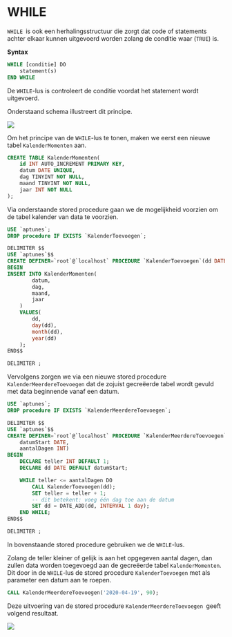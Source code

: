 # WHILE

`WHILE `is ook een herhalingsstructuur die zorgt dat code of statements achter elkaar kunnen uitgevoerd worden zolang de conditie waar (`TRUE`) is.

**Syntax**

```sql
WHILE [conditie] DO
    statement(s)
END WHILE 
```

De `WHILE`-lus is controleert de conditie voordat het statement wordt uitgevoerd.

Onderstaand schema illustreert dit principe.

![](../../.gitbook/assets/sp\_while.JPG)

Om het principe van de `WHILE`-lus te tonen, maken we eerst een nieuwe tabel `KalenderMomenten` aan.

```sql
CREATE TABLE KalenderMomenten(
    id INT AUTO_INCREMENT PRIMARY KEY,
    datum DATE UNIQUE,
    dag TINYINT NOT NULL,
    maand TINYINT NOT NULL,
    jaar INT NOT NULL
);
```

Via onderstaande stored procedure gaan we de mogelijkheid voorzien om de tabel kalender van data te voorzien.

```sql
USE `aptunes`;
DROP procedure IF EXISTS `KalenderToevoegen`;

DELIMITER $$
USE `aptunes`$$
CREATE DEFINER=`root`@`localhost` PROCEDURE `KalenderToevoegen`(dd DATE)
BEGIN
INSERT INTO KalenderMomenten(
        datum,
        dag,
        maand,
        jaar
    )
    VALUES(
        dd, 
        day(dd),
        month(dd),
        year(dd)
    );
END$$

DELIMITER ;
```

Vervolgens zorgen we via een nieuwe stored procedure `KalenderMeerdereToevoegen` dat de zojuist gecreëerde tabel wordt gevuld met data beginnende vanaf een datum.

```sql
USE `aptunes`;
DROP procedure IF EXISTS `KalenderMeerdereToevoegen`;

DELIMITER $$
USE `aptunes`$$
CREATE DEFINER=`root`@`localhost` PROCEDURE `KalenderMeerdereToevoegen`(
	datumStart DATE,
    aantalDagen INT)
BEGIN
	DECLARE teller INT DEFAULT 1;
    DECLARE dd DATE DEFAULT datumStart;

    WHILE teller <= aantalDagen DO
        CALL KalenderToevoegen(dd);
        SET teller = teller + 1;
        -- dit betekent: voeg één dag toe aan de datum
        SET dd = DATE_ADD(dd, INTERVAL 1 day);
    END WHILE;
END$$

DELIMITER ;
```

In bovenstaande stored procedure gebruiken we de `WHILE`-lus.

Zolang de teller kleiner of gelijk is aan het opgegeven aantal dagen, dan zullen data worden toegevoegd aan de gecreëerde tabel `KalenderMomenten`. Dit door in de `WHILE`-lus de stored procedure `KalenderToevoegen` met als parameter een datum aan te roepen.

```sql
CALL KalenderMeerdereToevoegen('2020-04-19', 90);
```

Deze uitvoering van de stored procedure `KalenderMeerdereToevoegen `geeft volgend resultaat.

![](../../.gitbook/assets/storedp\_while\_result.JPG)
